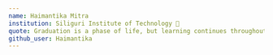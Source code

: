 ```yaml
---
name: Haimantika Mitra
institution: Siliguri Institute of Technology 🚩
quote: Graduation is a phase of life, but learning continues throughout your life. 
github_user: Haimantika
---
```

